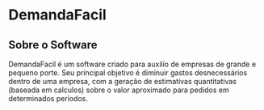 # DemandaFacil

## Sobre o Software

DemandaFacil é um software criado para auxilío de empresas de grande e pequeno porte. Seu príncipal objetivo é diminuir gastos desnecessários dentro de uma empresa, com a geração de estimatívas quantitativas (baseada em calculos) sobre o valor aproximado para pedidos em determinados períodos.

